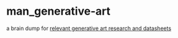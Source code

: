 # man_generative-art


a brain dump for [relevant generative art research and datasheets
](https://github.com/exdysa/man_generative-art/wiki)
